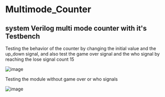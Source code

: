 # Multimode_Counter
## system Verilog multi mode counter with it's Testbench

Testing the behavior of the counter by changing the initial value and the up_down 
signal, and also test the game over signal and the who signal by reaching the lose 
signal count 15

![image](https://user-images.githubusercontent.com/73825127/182038076-952216e2-b80d-4cb3-8a2c-11ea60654c64.png)

Testing the module without game over or who signals

![image](https://user-images.githubusercontent.com/73825127/182038096-a2b3767a-9192-42ec-bbad-0757432d080a.png)

